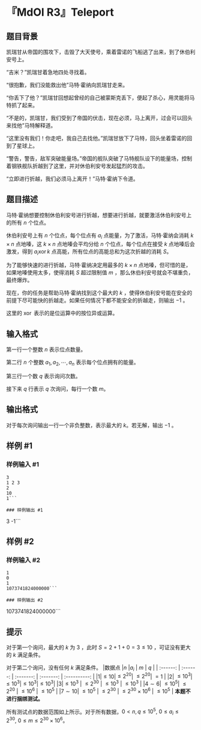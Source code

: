 # 『MdOI R3』Teleport

## 题目背景

凯瑞甘从帝国的围攻下，击毁了大天使号，乘着雷诺的飞船逃了出来，到了休伯利安号上。

“吉米？”凯瑞甘着急地四处寻找着。

“很抱歉，我们没能救出他”马特·霍纳向凯瑞甘走来。

“你丢下了他？”凯瑞甘回想起曾经的自己被蒙斯克丢下，便起了杀心，用灵能将马特抓了起来。

“不是的，凯瑞甘，我们受到了帝国的伏击，现在必须，马上离开，过会可以回头来找他”马特解释道。

“这里没有我们！你走吧，我自己去找他。”凯瑞甘放下了马特，回头坐着雷诺的回到了星球上。

“警告，警告，敌军突破能量场。”帝国的舰队突破了马特舰队设下的能量场，控制着钢铁舰队折越到了这里，并对休伯利安号发起猛烈的攻击。

“立即进行折越，我们必须马上离开！”马特·霍纳下令道。

## 题目描述

马特·霍纳想要控制休伯利安号进行折越，想要进行折越，就要激活休伯利安号上的所有 $n$ 个位点。

休伯利安号上有 $n$ 个位点，每个位点有 $a_i$ 点能量，为了激活，马特·霍纳会消耗 $k\times n$ 点地嗪，这 $k\times n$ 点地嗪会平均分给 $n$ 个位点，每个位点在接受 $k$ 点地嗪后会激发，得到 $a_i \operatorname{xor} k$ 点高能，所有位点的高能总和为这次折越的消耗 $S$。

为了能够快速的进行折越，马特·霍纳决定用最多的 $k\times n$ 点地嗪，但可惜的是，如果地嗪使用太多，使得消耗 $S$ 超过限制值 $m$ ，那么休伯利安号就会不堪重负，最终爆炸。

现在，你的任务是帮助马特·霍纳找到这个最大的 $k$ ，使得休伯利安号能在安全的前提下尽可能快的折越走。如果任何情况下都不能安全的折越走，则输出 $-1$ 。

这里的 $\operatorname{xor}$ 表示的是位运算中的按位异或运算。

## 输入格式

第一行一个整数 $n$ 表示位点数量。  

第二行 $n$ 个整数 $a_1,a_2,\cdots,a_n$ 表示每个位点拥有的能量。   

第三行一个数 $q$ 表示询问次数。

接下来 $q$ 行表示 $q$ 次询问，每行一个数 $m$。

## 输出格式

对于每次询问输出一行一个非负整数，表示最大的 $k$。若无解，输出 $-1$ 。

## 样例 #1

### 样例输入 #1
```
3
1 2 3 
2 
10 
1```

### 样例输出 #1

```
3
-1```

## 样例 #2

### 样例输入 #2
```
1
0
1
1073741824000000```

### 样例输出 #2

```
1073741824000000```

## 提示

对于第一个询问，最大的 $k$ 为 $3$ ，此时 $S=2+1+0=3 \le 10$ ，可证没有更大的 $k$ 满足条件。

对于第二个询问，没有任何 $k$ 满足条件。
|数据点  |$n$  |$a_i$  | $m$ | $q$ |
| :------: | :------: | :-------: | :-------: | :----------: |
|$1$|$\le 10$|$\le 2^{20}$| $\le 2^{20}$| $=1$ |
|$2$| $\le 10^3$|$\le10^3$|$\le10^3$|$\le 10^3$|
|$3$|$\le 10^3$  | $\le 2^{30}$ | $\le 10^3$ | $\le 10^3$ |
|$4\sim 6$| $\le 10^5$| $\le 2^{20}$ | $\le 10^6$ | $\le 10^5$ |
|$7\sim 10$| $\le 10^5$ | $\le 2^{30}$ | $\le 2^{30}\times10^6$ | $\le 10^5$ |
**本题不进行捆绑测试。**

所有测试点的数据范围如上所示。对于所有数据，$0<n,q\leq 10^5,\ 0\leq a_i\leq 2^{30},\ 0\leq m\leq 2^{30}\times 10^6$。
